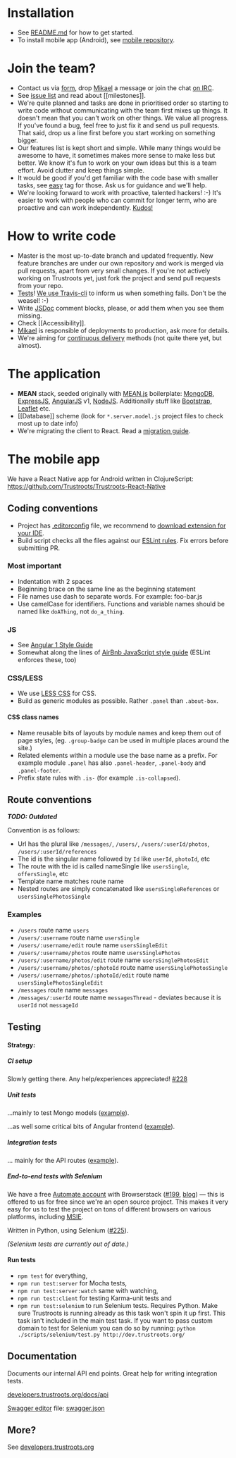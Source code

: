# Installation
* See [README.md](https://github.com/Trustroots/trustroots/blob/master/README.md#installing) for how to get started.
* To install mobile app (Android), see [mobile repository](https://github.com/Trustroots/Trustroots-React-Native).

# Join the team?
* Contact us via [form](https://www.trustroots.org/contact), drop [Mikael](http://www.mikaelkorpela.fi) a message or join the chat [on IRC](http://webchat.freenode.net/?channels=trustroots).
* See [issue list](https://github.com/Trustroots/trustroots/issues/) and read about [[milestones]].
* We're quite planned and tasks are done in prioritised order so starting to write code without communicating with the team first mixes up things. It doesn't mean that you can't work on other things. We value all progress. If you've found a bug, feel free to just fix it and send us pull requests. That said, drop us a line first before you start working on something bigger.
* Our features list is kept short and simple. While many things would be awesome to have, it sometimes makes more sense to make less but better. We know it's fun to work on your own ideas but this is a team effort. Avoid clutter and keep things simple.
* It would be good if you'd get familiar with the code base with smaller tasks, see [easy](https://github.com/Trustroots/trustroots/issues?q=is%3Aopen+is%3Aissue+label%3Aeasy) tag for those. Ask us for guidance and we'll help.
* We're looking forward to work with proactive, talented hackers! :-) It's easier to work with people who can commit for longer term, who are proactive and can work independently. [Kudos!](https://github.com/Trustroots/trustroots/blob/master/public/humans.txt)

# How to write code
* Master is the most up-to-date branch and updated frequently. New feature branches are under our own repository and work is merged via pull requests, apart from very small changes. If you're not actively working on Trustroots yet, just fork the project and send pull requests from your repo.
* [Tests](#Testing)! [We use Travis-cli](https://travis-ci.org/) to inform us when something fails. Don't be the weasel! :-)
* Write [JSDoc](http://usejsdoc.org/) comment blocks, please, or add them when you see them missing.
* Check [[Accessibility]].
* [Mikael](https://github.com/simison) is responsible of deployments to production, ask more for details.
* We're aiming for [continuous delivery](https://en.wikipedia.org/wiki/Continuous_delivery) methods (not quite there yet, but almost).

# The application
* **MEAN** stack, seeded originally with [MEAN.js](http://meanjs.org/) boilerplate: [MongoDB](www.mongodb.org), [ExpressJS](http://expressjs.com/), [AngularJS](https://angularjs.org/) v1, [NodeJS](http://nodejs.org/). Additionally stuff like [Bootstrap](http://getbootstrap.com/), [Leaflet](http://leafletjs.com/) etc. 
* [[Database]] scheme (look for `*.server.model.js` project files to check most up to date info)
* We're migrating the client to React. Read a [migration guide](React.md).

# The mobile app
We have a React Native app for Android written in ClojureScript: https://github.com/Trustroots/Trustroots-React-Native

## Coding conventions
- Project has [.editorconfig](https://github.com/Trustroots/trustroots/blob/master/.editorconfig) file, we recommend to [download extension for your IDE](http://editorconfig.org/#download).
- Build script checks all the files against our [ESLint rules](https://github.com/Trustroots/trustroots/blob/master/.eslintrc.js). Fix errors before submitting PR.

### Most important
- Indentation with 2 spaces
- Beginning brace on the same line as the beginning statement
- File names use dash to separate words. For example: foo-bar.js
- Use camelCase for identifiers. Functions and variable names should be named like `doAThing`, not `do_a_thing`.

### JS
- See [Angular 1 Style Guide](https://github.com/johnpapa/angular-styleguide/blob/master/a1/README.md)
- Somewhat along the lines of [AirBnb JavaScript style guide](https://github.com/airbnb/javascript) (ESLint enforces these, too)

### CSS/LESS
- We use [LESS CSS](http://lesscss.org/) for CSS.
- Build as generic modules as possible. Rather `.panel` than `.about-box`.

#### CSS class names
- Name reusable bits of layouts by module names and keep them out of page styles, (eg. `.group-badge` can be used in multiple places around the site.)
- Related elements within a module use the base name as a prefix. For example module `.panel` has also `.panel-header`, `.panel-body` and `.panel-footer`.
- Prefix state rules with `.is-` (for example `.is-collapsed`).

## Route conventions
_**TODO: Outdated**_

Convention is as follows:
* Url has the plural like `/messages/`, `/users/`, `/users/:userId/photos`, `/users/:userId/references`
* The id is the singular name followed by `Id` like `userId`, `photoId`, etc
* The route with the id is called nameSingle like `usersSingle`, `offersSingle`, etc
* Template name matches route name
* Nested routes are simply concatenated like `usersSingleReferences` or `usersSinglePhotosSingle`

### Examples

* `/users` route name `users`
* `/users/:username` route name `usersSingle`
* `/users/:username/edit` route name `usersSingleEdit`
* `/users/:username/photos` route name `usersSinglePhotos`
* `/users/:username/photos/edit` route name `usersSinglePhotosEdit`
* `/users/:username/photos/:photoId` route name `usersSinglePhotosSingle`
* `/users/:username/photos/:photoId/edit` route name `usersSinglePhotosSingleEdit`
* `/messages` route name `messages`
* `/messages/:userId` route name `messagesThread` - deviates because it is `userId` not `messageId`

## Testing

#### Strategy:
##### CI setup
Slowly getting there. Any help/experiences appreciated! [#228](https://github.com/Trustroots/trustroots/issues/228) 

##### Unit tests
...mainly to test Mongo models ([example](https://github.com/Trustroots/trustroots/blob/master/modules/users/tests/server/user.server.model.tests.js)).

...as well some critical bits of Angular frontend ([example](https://github.com/Trustroots/trustroots/blob/master/modules/users/tests/client/authentication.client.controller.tests.js )).

##### Integration tests
... mainly for the API routes ([example](https://github.com/Trustroots/trustroots/blob/master/modules/messages/tests/server/message.server.routes.tests.js)).

##### End-to-end tests with Selenium
We have a free [Automate account](https://www.browserstack.com/automate) with Browserstack ([#199](https://github.com/Trustroots/trustroots/issues/199), [blog](http://ideas.trustroots.org/2015/04/07/selenium-browserstack-testing/)) — this is offered to us for free since we're an open source project. This makes it very easy for us to test the project on tons of different browsers on various platforms, including [MSIE](https://github.com/Trustroots/trustroots/issues/45).

Written in Python, using Selenium ([#225](https://github.com/Trustroots/trustroots/issues/225)).

_(Selenium tests are currently out of date.)_

#### Run tests
* `npm test` for everything,
* `npm run test:server` for Mocha tests,
* `npm run test:server:watch` same with watching,
* `npm run test:client` for testing Karma-unit tests and 
* `npm run test:selenium` to run Selenium tests. Requires Python. Make sure Trustroots is running already as this task won't spin it up first. This task isn't included in the main test task. If you want to pass custom domain to test for Selenium you can do so by running: `python ./scripts/selenium/test.py http://dev.trustroots.org/`

## Documentation
Documents our internal API end points. Great help for writing integration tests.

[developers.trustroots.org/docs/api](http://developers.trustroots.org/docs/api/)

[Swagger editor](http://editor.swagger.io/) file: [swagger.json](https://raw.githubusercontent.com/Trustroots/developers/gh-pages/docs/swagger.json)

## More?
See [developers.trustroots.org](http://developers.trustroots.org/)
